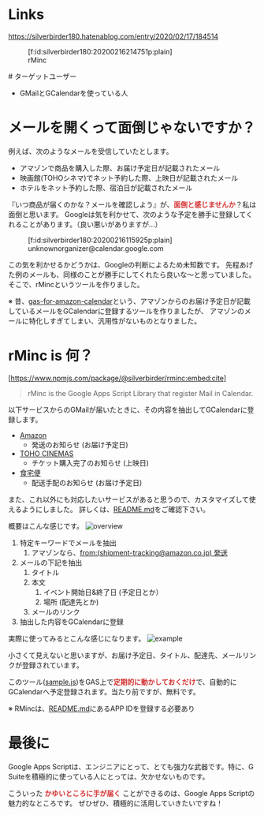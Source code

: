 <!-- 
title: GMailをGCalendarに登録するサービス rMinc を作ってみた
date: 2020-02-17T18:45:14+09:00
draft: false
description: description
-->
# Links
https://silverbirder180.hatenablog.com/entry/2020/02/17/184514

<figure class="figure-image figure-image-fotolife" title="rMinc">[f:id:silverbirder180:20200216214751p:plain]<figcaption>rMinc</figcaption></figure>
# ターゲットユーザー

* GMailとGCalendarを使っている人

# メールを開くって面倒じゃないですか？

例えば、次のようなメールを受信していたとします。

* アマゾンで商品を購入した際、お届け予定日が記載されたメール
* 映画館(TOHOシネマ)でネット予約した際、上映日が記載されたメール
* ホテルをネット予約した際、宿泊日が記載されたメール

『いつ商品が届くのかな？メールを確認しよう』が、<b><span style="color: #d32f2f">面倒と感じませんか</span></b>？私は面倒と思います。
Googleは気を利かせて、次のような予定を勝手に登録してくれることがあります。（良い悪いがありますが...）

<figure class="figure-image figure-image-fotolife" title="unknownorganizer@calendar.google.com">[f:id:silverbirder180:20200216115925p:plain]<figcaption>unknownorganizer@calendar.google.com</figcaption></figure>

この気を利かせるかどうかは、Googleの判断によるため未知数です。
先程あげた例のメールも、同様のことが勝手にしてくれたら良いな〜と思っていました。
そこで、rMincというツールを作りました。

※ 昔、[gas-for-amazon-calendar](https://github.com/Silver-birder/gas-for-amazon-calendar)という、アマゾンからのお届け予定日が記載しているメールをGCalendarに登録するツールを作りましたが、
アマゾンのメールに特化しすぎてしまい、汎用性がないものとなりました。 

# rMinc is 何？

[https://www.npmjs.com/package/@silverbirder/rminc:embed:cite]
> rMinc is the Google Apps Script Library that register Mail in Calendar.

以下サービスからのGMailが届いたときに、その内容を抽出してGCalendarに登録します。

* [Amazon](https://www.amazon.co.jp/)
    *  発送のお知らせ (お届け予定日)
* [TOHO CINEMAS](https://www.tohotheater.jp/)
    * チケット購入完了のお知らせ (上映日)
* [食宅便](https://shokutakubin.com/)
    * 配送手配のお知らせ (お届け予定日)

また、これ以外にも対応したいサービスがあると思うので、カスタマイズして使えるようにしました。
詳しくは、[README.md](https://github.com/Silver-birder/rMinc/blob/master/README.md)をご確認下さい。

概要はこんな感じです。
![overview](https://res.cloudinary.com/silverbirder/image/upload/v1581769421/rMinc/rMinc_overview.png)

1. 特定キーワードでメールを抽出
    1. アマゾンなら、[from:(shipment-tracking@amazon.co.jp) 発送](https://github.com/Silver-birder/rMinc/blob/master/src/user/mailRule/amazonMailRule.ts#L61) 
1. メールの下記を抽出
    1. タイトル
    1. 本文
         1. イベント開始日&終了日 (予定日とか）
         1. 場所 (配達先とか)
    1. メールのリンク
1. 抽出した内容をGCalendarに登録

実際に使ってみるとこんな感じになります。
![example](https://res.cloudinary.com/silverbirder/image/upload/v1581760683/rMinc/rMinc_sample.png)

小さくて見えないと思いますが、お届け予定日、タイトル、配達先、メールリンクが登録されています。

このツール([sample.js](https://github.com/Silver-birder/rMinc/blob/master/sample/sample.js))をGAS上で<b><span style="color: #d32f2f">定期的に動かしておくだけ</span></b>で、自動的にGCalendarへ予定登録されます。当たり前ですが、無料です。

※ RMincは、[README.md](https://github.com/Silver-birder/rMinc/blob/master/README.md)にあるAPP IDを登録する必要あり

# 最後に
Google Apps Scriptは、エンジニアにとって、とても強力な武器です。特に、G Suiteを積極的に使っている人にとっては、欠かせないものです。

こういった <b><span style="color: #d32f2f">かゆいところに手が届く</span></b> ことができるのは、Google Apps Scriptの魅力的なところです。
ぜひぜひ、積極的に活用していきたいですね！
